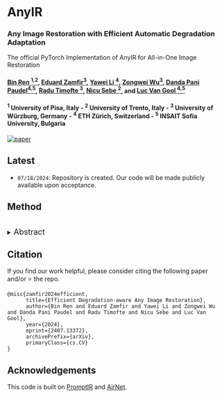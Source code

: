 # AnyIR
### Any Image Restoration with Efficient Automatic Degradation Adaptation

The official PyTorch Implementation of AnyIR for All-in-One Image Restoration


#### [Bin Ren <sup>1,2</sup>](https://amazingren.github.io/), [Eduard Zamfir<sup>3</sup>](https://eduardzamfir.github.io), [Yawei Li <sup>4</sup>](https://yaweili.bitbucket.io/), [Zongwei Wu<sup>3</sup>](https://sites.google.com/view/zwwu/accueil), [Danda Pani Paudel<sup>4,5</sup>](https://people.ee.ethz.ch/~paudeld/), [Radu Timofte <sup>3</sup>](https://www.informatik.uni-wuerzburg.de/computervision/), [Nicu Sebe <sup>2</sup>](https://scholar.google.com/citations?user=stFCYOAAAAAJ&hl=en), and [Luc Van Gool <sup>4,5</sup>](https://scholar.google.com/citations?user=TwMib_QAAAAJ&hl=en)

#### **<sup>1</sup> University of Pisa, Italy - <sup>2</sup> University of Trento, Italy - <sup>3</sup> University of Würzburg, Germany - <sup>4</sup> ETH Zürich, Switzerland - <sup>5</sup> INSAIT Sofia University, Bulgaria**

[![paper](https://img.shields.io/badge/arXiv-Paper-<COLOR>.svg)](https://arxiv.org/pdf/2407.13372)
<!-- [![project](https://img.shields.io/badge/project-page-brightgreen)](https://eduardzamfir.github.io/daair/) -->


## Latest
- `07/18/2024`: Repository is created. Our code will be made publicly available upon acceptance. 


## Method
<br>
<details>
  <summary>
  <font size="+1">Abstract</font>
  </summary>
Reconstructing missing details from degraded low-quality inputs poses a significant challenge. Recent progress in image restoration has demonstrated the efficacy of learning large models capable of addressing various degradations simultaneously. 
With the emergence of mobile devices, there is a growing demand for an efficient model to restore any degraded image for better perceptual quality. However, existing models often require specific learning modules tailored for each degradation, resulting in complex architectures and high computation costs. Different from previous work, in this paper, we propose a unified manner to achieve joint embedding by leveraging the inherent similarities across various degradations for efficient and comprehensive restoration. Specifically, we first dig into the sub-latent space of each input to analyze the key components and reweight their contributions in a gated manner. The intrinsic awareness is further integrated with contextualized attention in an X-shaped scheme, maximizing local-global intertwining. Extensive comparison on benchmarking all-in-one restoration setting validates our efficiency and effectiveness, i.e., our network sets new SOTA records while reducing model complexity by approximately \textbf{-82\%} in trainable parameters and \textbf{-85\%} in FLOPs. Our code will be made publicly available upon acceptance.
</details>



## Citation

If you find our work helpful, please consider citing the following paper and/or ⭐ the repo.
```
@misc{zamfir2024efficient,
      title={Efficient Degradation-aware Any Image Restoration}, 
      author={Bin Ren and Eduard Zamfir and Yawei Li and Zongwei Wu and Danda Pani Paudel and Radu Timofte and Nicu Sebe and Luc Van Gool},
      year={2024},
      eprint={2407.13372},
      archivePrefix={arXiv},
      primaryClass={cs.CV}
}
```


## Acknowledgements

This code is built on [PromptIR](https://github.com/va1shn9v/PromptIR) and [AirNet](https://github.com/XLearning-SCU/2022-CVPR-AirNet).